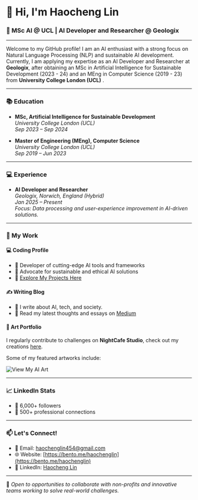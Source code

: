 <!--- - 👋 Hi, I’m @hlin-0420
- 👀 I’m interested in ...
- 🌱 I’m currently learning ...
- 💞️ I’m looking to collaborate on ...
- 📫 How to reach me ...
- 😄 Pronouns: ...
- ⚡ Fun fact: ... --->

# 👋 Hi, I'm Haocheng Lin

### 🌟 MSc AI @ UCL | AI Developer and Researcher @ Geologix

---

Welcome to my GitHub profile! I am an AI enthusiast with a strong focus on Natural Language Processing (NLP) and sustainable AI development. 
Currently, I am applying my expertise as an AI Developer and Researcher at **Geologix**, 
after obtaining an MSc in Artificial Intelligence for Sustainable Development (2023 - 24)
and an MEng in Computer Science (2019 - 23) from **University College London (UCL)** .

---

### 📚 Education
- **MSc, Artificial Intelligence for Sustainable Development**  
  _University College London (UCL)_  
  _Sep 2023 – Sep 2024_
  
- **Master of Engineering (MEng), Computer Science**  
  _University College London (UCL)_  
  _Sep 2019 – Jun 2023_

---

### 💻 Experience
- **AI Developer and Researcher**  
  _Geologix, Norwich, England (Hybrid)_  
  _Jan 2025 – Present_  
  _Focus: Data processing and user-experience improvement in AI-driven solutions._

---

### 🌟 My Work

#### 💻 Coding Profile
- 🚀 Developer of cutting-edge AI tools and frameworks
- 🌱 Advocate for sustainable and ethical AI solutions
- 🔗 [Explore My Projects Here](https://github.com/hlin863)

#### ✍️ Writing Blog
- 📖 I write about AI, tech, and society.  
- 📝 Read my latest thoughts and essays on [Medium](https://medium.com/@haochenglin)

#### 🎨 Art Portfolio

I regularly contribute to challenges on **NightCafe Studio**, check out my creations [here](https://creator.nightcafe.studio/u/HaochengLin656). 

Some of my featured artworks include:

![View My AI Art](https://images.nightcafe.studio/jobs/FcFpAjDSC0vHWSgj3d5B/FcFpAjDSC0vHWSgj3d5B--4--vtszn.jpg)

---

### 📈 LinkedIn Stats
- 👥 6,000+ followers
- 🔗 500+ professional connections

---

### 📫 Let's Connect!
- 📧 Email: [haochenglin454@gmail.com](mailto:haochenglin454@gmail.com)
- 🌐 Website: [https://bento.me/haochenglin](https://bento.me/haochenglin)
- 🔗 LinkedIn: [Haocheng Lin](https://linkedin.com/in/haochenglin656)

---

🌟 _Open to opportunities to collaborate with non-profits and innovative teams working to solve real-world challenges._


<!---
hlin-0420/hlin-0420 is a ✨ special ✨ repository because its `README.md` (this file) appears on your GitHub profile.
You can click the Preview link to take a look at your changes.
--->
